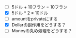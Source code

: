 - [ ] 5ドル + 10フラン = 10フラン
- [x] 5ドル * 2 = 10ドル
- [ ] amountをprivateにする
- [x] Dollarの副作用をどうする？
- [ ] Moneyの丸め処理をどうする？